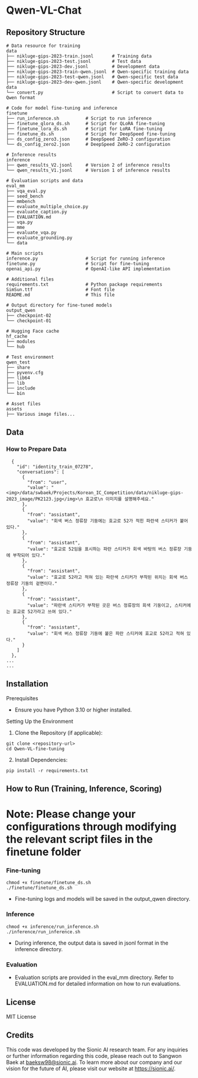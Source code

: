 # Qwen-VL-Chat 

## Repository Structure
```
# Data resource for training 
data
├── nikluge-gips-2023-train.jsonl       # Training data
├── nikluge-gips-2023-test.jsonl        # Test data
├── nikluge-gips-2023-dev.jsonl         # Development data
├── nikluge-gips-2023-train-qwen.jsonl  # Qwen-specific training data
├── nikluge-gips-2023-test-qwen.jsonl   # Qwen-specific test data
├── nikluge-gips-2023-dev-qwen.jsonl    # Qwen-specific development data
└── convert.py                          # Script to convert data to Qwen format

# Code for model fine-tuning and inference
finetune
├── run_inference.sh          # Script to run inference
├── finetune_qlora_ds.sh      # Script for QLoRA fine-tuning
├── finetune_lora_ds.sh       # Script for LoRA fine-tuning
├── finetune_ds.sh            # Script for DeepSpeed fine-tuning
├── ds_config_zero3.json      # DeepSpeed ZeRO-3 configuration
└── ds_config_zero2.json      # DeepSpeed ZeRO-2 configuration

# Inference results
inference
├── qwen_results_V2.jsonl     # Version 2 of inference results
└── qwen_results_V1.jsonl     # Version 1 of inference results

# Evaluation scripts and data
eval_mm
├── vqa_eval.py
├── seed_bench
├── mmbench
├── evaluate_multiple_choice.py
├── evaluate_caption.py
├── EVALUATION.md
├── vqa.py
├── mme
├── evaluate_vqa.py
├── evaluate_grounding.py
└── data

# Main scripts
inference.py                  # Script for running inference
finetune.py                   # Script for fine-tuning
openai_api.py                 # OpenAI-like API implementation

# Additional files
requirements.txt              # Python package requirements
SimSun.ttf                    # Font file
README.md                     # This file

# Output directory for fine-tuned models
output_qwen
├── checkpoint-02
└── checkpoint-01

# Hugging Face cache
hf_cache
├── modules
└── hub

# Test environment
qwen_test
├── share
├── pyvenv.cfg
├── lib64
├── lib
├── include
└── bin

# Asset files
assets
├── Various image files...
```

## Data
### How to Prepare Data
```
  {
    "id": "identity_train_07278",
    "conversations": [
      {
        "from": "user",
        "value": "<img>/data/swbaek/Projects/Korean_IC_Competition/data/nikluge-gips-2023_image/PK2123.jpg</img>\n 효교로\n 이미지를 설명해주세요."
      },
      {
        "from": "assistant",
        "value": "회색 버스 정류장 기둥에는 효교로 52가 적힌 파란색 스티커가 붙어 있다."
      },
      {
        "from": "assistant",
        "value": "효교로 52임을 표시하는 파란 스티커가 회색 바탕의 버스 정류장 기둥에 부착되어 있다."
      },
      {
        "from": "assistant",
        "value": "효교로 52라고 적혀 있는 파란색 스티커가 부착된 위치는 회색 버스 정류장 기둥의 겉면이다."
      },
      {
        "from": "assistant",
        "value": "파란색 스티커가 부착된 곳은 버스 정류장의 회색 기둥이고, 스티커에는 효교로 52가라고 쓰여 있다."
      },
      {
        "from": "assistant",
        "value": "회색 버스 정류장 기둥에 붙은 파란 스티커에 효교로 52라고 적혀 있다."
      }
    ]
  },
...
...
```

## Installation
Prerequisites
- Ensure you have Python 3.10 or higher installed.

Setting Up the Environment
1. Clone the Repository (if applicable):

```
git clone <repository-url>
cd Qwen-VL-fine-tuning
```

2. Install Dependencies:
```
pip install -r requirements.txt
```

## How to Run (Training, Inference, Scoring)
# Note: Please change your configurations through modifying the relevant script files in the finetune folder

### Fine-tuning
```
chmod +x finetune/finetune_ds.sh
./finetune/finetune_ds.sh
```
- Fine-tuning logs and models will be saved in the output_qwen directory.

### Inference
```
chmod +x inference/run_inference.sh
./inference/run_inference.sh
```
- During inference, the output data is saved in jsonl format in the inference directory.

### Evaluation

- Evaluation scripts are provided in the eval_mm directory. Refer to EVALUATION.md for detailed information on how to run evaluations.

## License
MIT License

## Credits
This code was developed by the Sionic AI research team. For any inquiries or further information regarding this code, please reach out to Sangwon Baek at baeksw98@sionic.ai.
To learn more about our company and our vision for the future of AI, please visit our website at https://sionic.ai/.